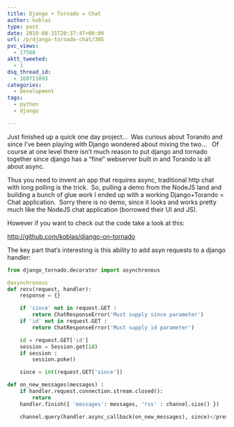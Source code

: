 ```yaml
---
title: Django + Tornado = Chat
author: koblas
type: post
date: 2010-08-31T20:37:47+00:00
url: /p/django-tornado-chat/305
pvc_views:
  - 17568
aktt_tweeted:
  - 1
dsq_thread_id:
  - 160711093
categories:
  - Development
tags:
  - python
  - django

---
```

Just finished up a quick one day project&#8230;  Was curious about Torando and since I&#8217;ve been playing with Django wondered about mixing the two&#8230;   Of course at one level there isn&#8217;t much reason to put django and tornado together since django has a &#8220;fine&#8221; webserver built in and Torando is all about async.

Thus you need to invent an app that requires async, traditional http chat with long polling is the trick.  So, pulling a demo from the NodeJS land and building a bunch of glue work I ended up with a working Django+Torando = Chat application.  Sorry there is no demo, since it looks and works pretty much like the NodeJS chat application (borrowed their UI and JS).

However if you want to check out the code take a look at this:

<http://github.com/koblas/django-on-tornado>

The key part that&#8217;s interesting is this ability to add asyn requests to a django handler:

```python
from django_tornado.decorator import asynchronous

@asynchronous
def recv(request, handler):
    response = {}

    if 'since' not in request.GET :
        return ChatResponseError('Must supply since parameter')
    if 'id' not in request.GET :
        return ChatResponseError('Must supply id parameter')

    id = request.GET['id']
    session = Session.get(id)
    if session :
        session.poke()

    since = int(request.GET['since'])

def on_new_messages(messages) :
    if handler.request.connection.stream.closed():
        return
    handler.finish({ 'messages': messages, 'rss' : channel.size() })

    channel.query(handler.async_callback(on_new_messages), since)</pre>
```

